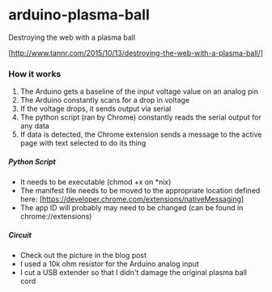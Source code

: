 # arduino-plasma-ball
Destroying the web with a plasma ball

[http://www.tannr.com/2015/10/13/destroying-the-web-with-a-plasma-ball/]

### How it works

1. The Arduino gets a baseline of the input voltage value on an analog pin
2. The Arduino constantly scans for a drop in voltage
3. If the voltage drops, it sends output via serial
4. The python script (ran by Chrome) constantly reads the serial output for any data
5. If data is detected, the Chrome extension sends a message to the active page with text selected to do its thing

##### Python Script

* It needs to be executable (chmod +x on *nix)
* The manifest file needs to be moved to the appropriate location defined here: [https://developer.chrome.com/extensions/nativeMessaging]
* The app ID will probably may need to be changed (can be found in chrome://extensions)

##### Circuit

* Check out the picture in the blog post
* I used a 10k ohm resistor for the Arduino analog input
* I cut a USB extender so that I didn't damage the original plasma ball cord
